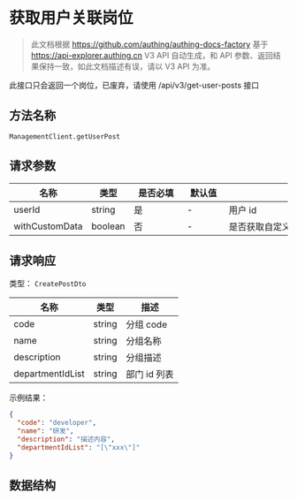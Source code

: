 # 获取用户关联岗位

<!--
  警告⚠️：
  不要直接修改该文档，
  https://github.com/Authing/authing-docs-factory
  使用该项目进行生成
-->

<LastUpdated />

> 此文档根据 https://github.com/authing/authing-docs-factory 基于 https://api-explorer.authing.cn V3 API 自动生成，和 API 参数、返回结果保持一致，如此文档描述有误，请以 V3 API 为准。

此接口只会返回一个岗位，已废弃，请使用 /api/v3/get-user-posts 接口

## 方法名称

`ManagementClient.getUserPost`

## 请求参数

| 名称 | 类型 | <div style="width:80px">是否必填</div> | <div style="width:60px">默认值</div> | <div style="width:300px">描述</div> | <div style="width:200px">示例值</div> |
| ---- | ---- | ---- | ---- | ---- | ---- |
 | userId | string  | 是 | - | 用户 id  | `xxxxx` |
 | withCustomData | boolean  | 否 | - | 是否获取自定义数据  |  |




## 请求响应

类型： `CreatePostDto`

| 名称 | 类型 | 描述 |
| ---- | ---- | ---- |
| code | string | 分组 code |
| name | string | 分组名称 |
| description | string | 分组描述 |
| departmentIdList | string | 部门 id 列表 |



示例结果：

```json
{
  "code": "developer",
  "name": "研发",
  "description": "描述内容",
  "departmentIdList": "[\"xxx\"]"
}
```

## 数据结构


